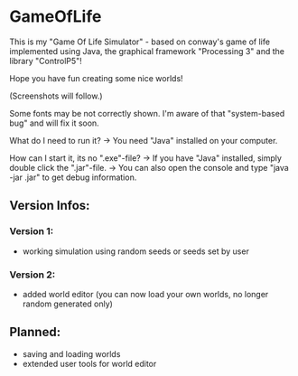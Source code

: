 # GameOfLife

This is my "Game Of Life Simulator" - based on conway's game of life
implemented using Java, the graphical framework "Processing 3" and the library "ControlP5"!

Hope you have fun creating some nice worlds!

(Screenshots will follow.)

Some fonts may be not correctly shown.
I'm aware of that "system-based bug" and will fix it soon.


What do I need to run it?
-> You need "Java" installed on your computer.

How can I start it, its no ".exe"-file?
-> If you have "Java" installed, simply double click the ".jar"-file.
-> You can also open the console and type "java -jar <filename>.jar" to get debug information.



## Version Infos:

### Version 1:
- working simulation using random seeds or seeds set by user

### Version 2:
- added world editor (you can now load your own worlds, no longer random generated only)


## Planned:
- saving and loading worlds
- extended user tools for world editor